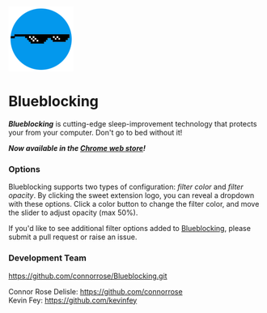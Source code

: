 ![Blueblocking Logo](./128.png)

# Blueblocking

**_Blueblocking_** is cutting-edge sleep-improvement technology that protects your from your computer. Don't go to bed without it!

_**Now available in the [Chrome web store](https://chrome.google.com/webstore/detail/blueblocking/epoggnodgbefpmijgpamphoncjahbfhc?hl=en&authuser=2)!**_

### Options

Blueblocking supports two types of configuration: _filter color_ and _filter opacity_. By clicking the sweet extension logo, you can reveal a dropdown with these options. Click a color button to change the filter color, and move the slider to adjust opacity (max 50%).

If you'd like to see additional filter options added to [Blueblocking](https://en.wikipedia.org/wiki/Bluestocking), please submit a pull request or raise an issue.

### Development Team

https://github.com/connorrose/Blueblocking.git

Connor Rose Delisle: https://github.com/connorrose  
Kevin Fey: https://github.com/kevinfey
